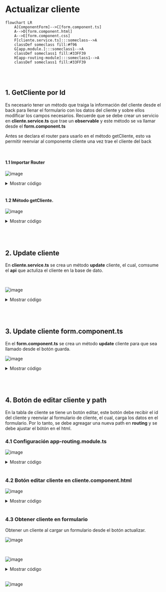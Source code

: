 # Actualizar cliente

```mermaid
flowchart LR
    A[ComponentForm]-->C[form.component.ts]
    A-->D[form.component.html]
    A-->E[form.component.css]
    F[cliente.service.ts]:::someclass-->A
    classDef someclass fill:#f96
    G[app.module.]:::someclass1-->A
    classDef someclass1 fill:#33FF39
    H[app-routing-module]:::someclass1-->A
    classDef someclass1 fill:#33FF39 

```



<br>
<br>

## 1. GetCliente por Id

Es necesario tener un método que traiga la información del cliente desde el back para llenar el formulario con los datos del cliente y sobre ellos modificar los
campos necesarios. Recuerde que se debe crear un servicio en **cliente.service.ts** que trae un **observable** y este método se va llamar desde el **form.component.ts**

Antes se declara el router para usarlo en el método getCliente, esto va permitir reenviar al componente cliente una vez trae el cliente del back

<br>

#### 1.1 Importar Router

![image](https://user-images.githubusercontent.com/31961588/167054250-5f66079f-073e-4c6e-a9ce-a797799ee9ab.png)

<details><summary>Mostrar código</summary>
<p>
  
```typescript
   import { Router } from '@angular/router';

   constructor(private http: HttpClient,
              private router: Router){
     this.urlApi = environment.apiUrl+'/api';
   }

   
```
</p>
</details>

<br>

#### 1.2 Método getCliente.

![image](https://user-images.githubusercontent.com/31961588/167054156-536f0f32-75fe-4bf0-9610-4d4d3d183901.png)

<details><summary>Mostrar código</summary>
<p>

```typescript
getCliente(id: number): Observable<Cliente>{    
    return this.http.get<Cliente>(`${this.urlApi}/cliente/${id}`).pipe(
      catchError(e=>{
        if(e.status!=401 && e.erro.mensaje){
          this.router.navigate(['/clientes']);
          console.log(e.error.mensaje);
        }
        return throwError(()=>e);
      })
    );
 }
```


</p>
</details>

<br>
<br>
<br>

## 2. Update cliente 

En **cliente.service.ts** se crea un método **update** cliente, el cual, comsume el **api** que actuliza el cliente en la base de dato. 

<br>

![image](https://user-images.githubusercontent.com/31961588/167055487-067ab694-a453-44c7-956a-d347d1157d6f.png)

<details><summary>Mostrar código</summary>
<p>

```typescript
update(cliente: Cliente): Observable<Cliente>{
  return this.http.put<Cliente>(`${this.urlApi}/cliente/${cliente.id}`,cliente).pipe(
    catchError(e=>{
      if(e.status==400){
        return throwError(()=>e);
      }
      if(e.error.mensaje){
        console.error(e.error.mensaje);
      }
      return throwError(()=>e);
    })
  );
}
```

</p>
</details>

<br>
<br>
<br>

## 3. Update cliente form.component.ts

En el **form.component.ts** se crea un método **update** cliente para que sea llamado desde el botón guarda. 


![image](https://github.com/crodrigr/spring-boot-angular-confenalco/assets/31961588/29459768-6392-42d4-b9e8-155ee3cb7bd4)

<details><summary>Mostrar código</summary>
<p>
  
```typescript

update(): void {
    this.clienteService.update(this.cliente).subscribe({
      next: (cliente) => {
        this.router.navigate(['/clientes']);
      },
      error: (err) => {
        this.errores = [];
        if (err.error.errors) {
          this.errores = err.error.errors as string[];
        } else if (err.error.error) {
          this.errores.push(err.error.mensaje);
          console.error(err.error.error);
        }
        console.error('Código del error desde el backend: ' + err.status);
      }
    });
  }


```
</p>
</details>


<br>
<br>
<br>

## 4. Botón de editar cliente y path  

En la tabla de cliente se tiene  un botón editar, este botón debe recibir el id del cliente y reenviar al formulario de cliente, el cual, carga los datos en el formulario. Por lo tanto, se debe agreagar una nueva path en **routing** y se debe ajustar el bótón en el html.

### 4.1 Configuración app-routing.module.ts

![image](https://user-images.githubusercontent.com/31961588/167056922-85916b46-6952-400f-afa3-7aa46c5209a9.png)

<details><summary>Mostrar código</summary>
<p>
  
```typescript
 { path: 'clientes/form/:id', component: FormComponent},
```
</p>
</details>

<br>


### 4.2 Botón editar cliente en cliente.component.html

![image](https://user-images.githubusercontent.com/31961588/167057207-0b2b88e4-b4a1-4bae-9065-6937c4e30d9d.png)


<details><summary>Mostrar código</summary>
<p>

```typescript

<td><button type="button" [routerLink]="['/clientes/form',cliente.id]" class="btn btn-success" >Actualizar</button></td>

```
</p>
</details>


<br>


### 4.3 Obtener cliente en formulario

Obtener un cliente al cargar un formulario desde el botón actualizar. 

![image](https://user-images.githubusercontent.com/31961588/167057830-3c644bc7-320b-477a-af52-6d207e4ca0a7.png)

<br>

![image](https://user-images.githubusercontent.com/31961588/167058376-42ed0348-4391-468a-a8df-f07a9143faf9.png)

<details><summary>Mostrar código</summary>
<p>


```typescript

 ngOnInit(): void {
    this.getRegiones();
    this.getCargarCliente();
    
  }

  getCargarCliente(): void{
    this.activatedRouter.paramMap.subscribe(params=>{
      let id=params.get('id');
       if(id){
         this.clienteService.getCliente(Number(id)).subscribe(cliente=>{
            this.cliente=cliente
         })
       }
    }) 

  }
```
</p>
</details>

<br>

![image](https://user-images.githubusercontent.com/31961588/167058449-a7fe7657-ce8d-4b39-a732-c45be2b4dced.png)






